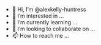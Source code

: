 - 👋 Hi, I’m @alexkelly-huntress
- 👀 I’m interested in ...
- 🌱 I’m currently learning ...
- 💞️ I’m looking to collaborate on ...
- 📫 How to reach me ...

<!---
alexkelly-huntress/alexkelly-huntress is a ✨ special ✨ repository because its `README.md` (this file) appears on your GitHub profile.
You can click the Preview link to take a look at your changes.
--->
